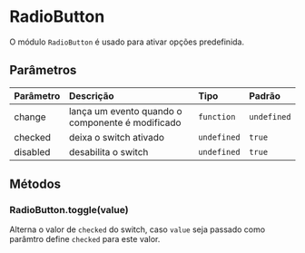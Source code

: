 # RadioButton

O módulo `RadioButton` é usado para ativar opções predefinida.

<!-- @example ./example/Example.Html -->

## Parâmetros

| Parâmetro | Descrição                                         | Tipo            | Padrão     |
| :-------- | :------------------------------------------------ | :-------------- | :--------- |
| change    | lança um evento quando o componente é modificado  | `function`      | `undefined`|
| checked   | deixa o switch ativado                            | `undefined`     | `true`     |
| disabled  | desabilita o switch                               | `undefined`     | `true`     |


## Métodos

### RadioButton.toggle(value)

Alterna o valor de `checked` do switch, caso `value` seja passado como parâmtro define `checked` para este valor.
